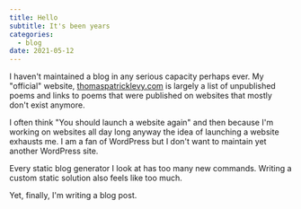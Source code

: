 ```yaml
---
title: Hello
subtitle: It's been years
categories:
  - blog
date: 2021-05-12
---
```


I haven't maintained a blog in any serious capacity perhaps ever. My "official" website, [thomaspatricklevy.com](https://thomaspatricklevy.com) is largely a list of unpublished poems and links to poems that were published on websites that mostly don't exist anymore.

I often think "You should launch a website again" and then because I'm working on websites all day long anyway the idea of launching a website exhausts me. I am a fan of WordPress but I don't want to maintain yet another WordPress site.

Every static blog generator I look at has too many new commands. Writing a custom static solution also feels like too much.

Yet, finally, I'm writing a blog post.